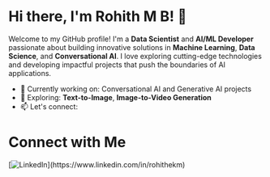 # Hi there, I'm Rohith M B! 👋

Welcome to my GitHub profile! I'm a **Data Scientist** and **AI/ML Developer** passionate about building innovative solutions in **Machine Learning**, **Data Science**, and **Conversational AI**. I love exploring cutting-edge technologies and developing impactful projects that push the boundaries of AI applications.

- 🔭 Currently working on: Conversational AI and Generative AI projects
- 🌱 Exploring: **Text-to-Image**, **Image-to-Video Generation**
- 📫 Let's connect:
# Connect with Me

[![LinkedIn]([https://upload.wikimedia.org/wikipedia/commons/c/ca/LinkedIn_logo_initials.png](https://img.shields.io/badge/LinkedIn-0077B5?style=for-the-badge&logo=linkedin&logoColor=white))](https://www.linkedin.com/in/rohithekm)

